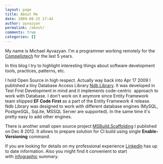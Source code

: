 ```yaml
---
layout: page
title: About Me
date: 2009-08-25 17:44
author: ayvazyan
permalink: /about/
comments: true
categories: []
---
```

My name is Michael Ayvazyan. I'm a programmer working remotely for the [Compellotech](http://www.compellotech.com) for the last 5 years.

In this blog I try to highlight interesting things about software development tools, practices, patterns, etc. 

I hold Open Source in high respect. Actually way back into Apr 17 2009 I published a tiny Database Access Library <a title="Ndb Library" href="http://ndb.codeplex.com/">Ndb Library</a>. It was developed in Test First Development in mind and it implements code-centric  approach to work with Database. I don't work on it anymore since Entity Framework team shipped <strong>EF Code First</strong> as a part of the Entity Framework 4 release. Ndb Library was designed to work with different database engines (MySQL, PostgreSQL, SqLite, MSSQL Server are supported). In the same time it's pretty easy to add other engines.

There is another small open source project <a href="https://github.com/mayvazyan/MSBuild.Scaffolding#msbuildscaffolding">MSBuild.Scaffolding</a> I published on Dec 8 2012. It allows to prepare solution for CI build using single <strong>Enable-Versioning</strong> command.

If you are looking for details on my professional experience <a title="Michael Ayvazyan LinkedIn Profile" href="http://www.linkedin.com/in/michaelayvazyan">LinkedIn</a> has up to date information. Also you might find it convenient to start with <a href="http://vizualize.me/ayvazyan">infographic</a> summary.

<script src="//platform.linkedin.com/in.js" type="text/javascript"></script>
<script type="IN/MemberProfile" data-id="https://www.linkedin.com/in/michaelayvazyan" data-format="hover" data-related="false" data-text="Michael Ayvazyan"></script>
